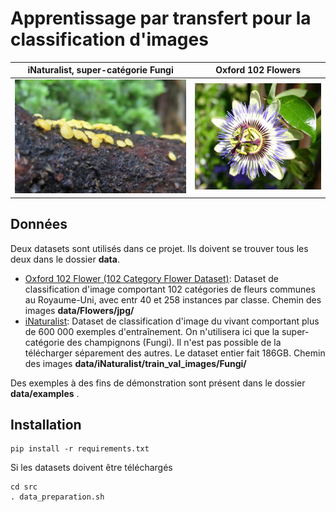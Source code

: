 # Apprentissage par transfert pour la classification d'images

iNaturalist, super-catégorie Fungi      |  Oxford 102 Flowers
:-------------------------:|:-------------------------:
![](imgs/267a6670c1473889755d0c2e10ceebd6.jpg)  |  ![](imgs/image_00001.jpg)



## Données

Deux datasets sont utilisés dans ce projet. Ils doivent se trouver tous les deux dans le dossier **data**.

- [Oxford 102 Flower (102 Category Flower Dataset)](https://www.robots.ox.ac.uk/~vgg/data/flowers/102/): Dataset de classification d'image comportant 102 catégories de fleurs communes au Royaume-Uni, avec entr 40 et 258 instances par classe.
Chemin des images **data/Flowers/jpg/**
- [iNaturalist](https://github.com/visipedia/inat_comp/tree/master/2017): Dataset de classification d'image du vivant comportant plus de 600 000 exemples d'entraînement. On n'utilisera ici que la super-catégorie des champignons (Fungi). Il n'est pas possible de la télécharger séparement des autres. Le dataset entier fait 186GB. 
Chemin des images **data/iNaturalist/train_val_images/Fungi/**

Des exemples à des fins de démonstration sont présent dans le dossier **data/examples** .

## Installation

``` 
pip install -r requirements.txt
```

Si les datasets doivent être téléchargés

```
cd src
. data_preparation.sh
```
